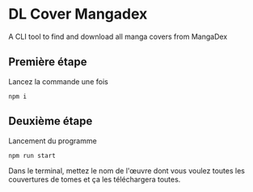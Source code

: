 # DL Cover Mangadex

A CLI tool to find and download all manga covers from MangaDex

## Première étape
Lancez la commande une fois
```
npm i
```
## Deuxième étape
Lancement du programme
```
npm run start
```

Dans le terminal, mettez le nom de l'œuvre dont vous voulez toutes les couvertures de tomes et ça les téléchargera toutes.